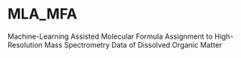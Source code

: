 # MLA_MFA
Machine-Learning Assisted Molecular Formula Assignment to High-Resolution Mass Spectrometry Data of Dissolved Organic Matter
